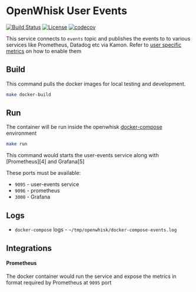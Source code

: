 # OpenWhisk User Events

[![Build Status](https://travis-ci.org/adobe-apiplatform/openwhisk-user-events.svg?branch=master)](https://travis-ci.org/adobe-apiplatform/openwhisk-user-events)
[![License](https://img.shields.io/badge/license-Apache--2.0-blue.svg)](http://www.apache.org/licenses/LICENSE-2.0)
[![codecov](https://codecov.io/gh/adobe-apiplatform/openwhisk-user-events/branch/master/graph/badge.svg)](https://codecov.io/gh/adobe-apiplatform/openwhisk-user-events)

This service connects to `events` topic and publishes the events to to various services like Prometheus, Datadog etc via 
Kamon. Refer to [user specific metrics][1] on how to enable them

## Build

This command pulls the docker images for local testing and development.

```bash
make docker-build
```

## Run
The container will be run inside the openwhisk [docker-compose][2] environment

```bash
make run
```

This command would starts the user-events service along with [Prometheus][4] and Grafana[5]

These ports must be available:

- `9095` - user-events service
- `9096` - prometheus
- `3000` - Grafana

## Logs

- `docker-compose` logs - `~/tmp/openwhisk/docker-compose-events.log`

Integrations
------------

#### Prometheus
The docker container would run the service and expose the metrics in format required by Prometheus at `9095` port

[1]: https://github.com/apache/incubator-openwhisk/blob/master/docs/metrics.md#user-specific-metrics
[2]: https://github.com/apache/incubator-openwhisk-devtools/tree/master/docker-compose

